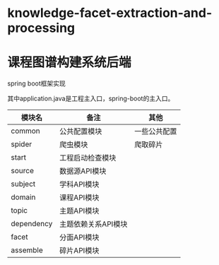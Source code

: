 # knowledge-facet-extraction-and-processing

# 课程图谱构建系统后端
spring boot框架实现

其中application.java是工程主入口，spring-boot的主入口。

|模块名 | 备注 | 其他|
|----|------|---- |
|common | 公共配置模块  | 一些公共配置
|spider | 爬虫模块  | 爬取碎片
|start | 工程启动检查模块  | 
|source | 数据源API模块  | 
|subject | 学科API模块  | 
|domain | 课程API模块  | 
|topic | 主题API模块  | 
|dependency | 主题依赖关系API模块  | 
|facet | 分面API模块  | 
|assemble | 碎片API模块  | 




